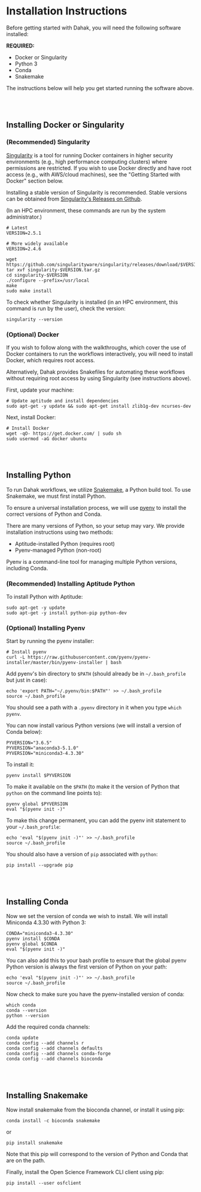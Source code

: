 # Installation Instructions

Before getting started with Dahak, you will need the following software installed:

**REQUIRED:**

* Docker or Singularity
* Python 3
* Conda
* Snakemake

The instructions below will help you get started running the software above.

<br />
<br />

## Installing Docker or Singularity

### (Recommended) Singularity

[Singularity](http://singularity.lbl.gov) is a tool for running Docker
containers in higher security environments (e.g., high performance computing
clusters) where permissions are restricted. If you wish to use Docker directly
and have root access (e.g., with AWS/cloud machines), see the "Getting Started
with Docker" section below.

Installing a stable version of Singularity is recommended. Stable versions can
be obtained from [Singularity's Releases on
Github](https://github.com/singularityware/singularity/releases).

(In an HPC environment, these commands are run by the system administrator.)

```
# Latest
VERSION=2.5.1

# More widely available
VERSION=2.4.6

wget https://github.com/singularityware/singularity/releases/download/$VERSION/singularity-$VERSION.tar.gz
tar xvf singularity-$VERSION.tar.gz
cd singularity-$VERSION
./configure --prefix=/usr/local
make
sudo make install
```

To check whether Singularity is installed (in an HPC environment, this command
is run by the user), check the version:

```
singularity --version
```


### (Optional) Docker

If you wish to follow along with the walkthroughs, which cover the use of
Docker containers to run the workflows interactively, you will need to install
Docker, which requires root access.

Alternatively, Dahak provides Snakefiles for automating these workflows without
requiring root access by using Singularity (see instructions above). 

First, update your machine:

```
# Update aptitude and install dependencies
sudo apt-get -y update && sudo apt-get install zlib1g-dev ncurses-dev
```

Next, install Docker:

```
# Install Docker
wget -qO- https://get.docker.com/ | sudo sh
sudo usermod -aG docker ubuntu
```

<br />
<br />

## Installing Python 

To run Dahak workflows, we utilize [Snakemake](http://snakemake.readthedocs.io/en/stable/),
a Python build tool. To use Snakemake, we must first install Python.

To ensure a universal installation process, we will use [pyenv](https://github.com/pyenv/pyenv)
to install the correct versions of Python and Conda.

There are many versions of Python, so your setup may vary.
We provide installation instructions using two methods:

* Aptitude-installed Python (requires root)
* Pyenv-managed Python (non-root)

Pyenv is a command-line tool for managing multiple
Python versions, including Conda.

### (Recommended) Installing Aptitude Python

To install Python with Aptitude:

```
sudo apt-get -y update
sudo apt-get -y install python-pip python-dev
```

### (Optional) Installing Pyenv

Start by running the pyenv installer:

```
# Install pyenv 
curl -L https://raw.githubusercontent.com/pyenv/pyenv-installer/master/bin/pyenv-installer | bash
```

Add pyenv's bin directory to `$PATH` (should already be in `~/.bash_profile` but just in case):

```
echo 'export PATH="~/.pyenv/bin:$PATH"' >> ~/.bash_profile
source ~/.bash_profile
```

You should see a path with a `.pyenv` directory in it when you type 
`which pyenv`.

You can now install various Python versions (we will
install a version of Conda below):

```
PYVERSION="3.6.5"
PYVERSION="anaconda3-5.1.0"
PYVERSION="miniconda3-4.3.30"
```

To install it:

```
pyenv install $PYVERSION
```

To make it available on the `$PATH` (to make it the
version of Python that `python` on the command line
points to):

```
pyenv global $PYVERSION
eval "$(pyenv init -)"
```

To make this change permanent, you can add the
pyenv init statement to your `~/.bash_profile`:

```
echo 'eval "$(pyenv init -)"' >> ~/.bash_profile
source ~/.bash_profile
```

You should also have a version of `pip` associated
with `python`:

```
pip install --upgrade pip
```

<br />
<br />

## Installing Conda

Now we set the version of conda we wish to install. We will install
Miniconda 4.3.30 with Python 3:

```
CONDA="miniconda3-4.3.30"
pyenv install $CONDA
pyenv global $CONDA
eval "$(pyenv init -)"
```

You can also add this to your bash profile to ensure that the 
global pyenv Python version is always the first version of Python
on your path:

```
echo 'eval "$(pyenv init -)"' >> ~/.bash_profile
source ~/.bash_profile
``` 

Now check to make sure you have the pyenv-installed version of conda: 

```
which conda
conda --version
python --version
```

Add the required conda channels:

```
conda update
conda config --add channels r
conda config --add channels defaults
conda config --add channels conda-forge
conda config --add channels bioconda
```

<br />
<br />

## Installing Snakemake

Now install snakemake from the bioconda channel,
or install it using pip:

```
conda install -c bioconda snakemake
```

or

```
pip install snakemake
```

Note that this pip will correspond to the version of
Python and Conda that are on the path.

Finally, install the Open Science Framework CLI client
using pip:

```
pip install --user osfclient
```

